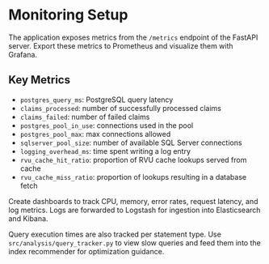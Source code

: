 # Monitoring Setup

The application exposes metrics from the `/metrics` endpoint of the FastAPI server. Export these metrics to Prometheus and visualize them with Grafana.

## Key Metrics
- `postgres_query_ms`: PostgreSQL query latency
- `claims_processed`: number of successfully processed claims
- `claims_failed`: number of failed claims
- `postgres_pool_in_use`: connections used in the pool
- `postgres_pool_max`: max connections allowed
- `sqlserver_pool_size`: number of available SQL Server connections
- `logging_overhead_ms`: time spent writing a log entry
- `rvu_cache_hit_ratio`: proportion of RVU cache lookups served from cache
- `rvu_cache_miss_ratio`: proportion of lookups resulting in a database fetch

Create dashboards to track CPU, memory, error rates, request latency, and log metrics. Logs are forwarded to Logstash for ingestion into Elasticsearch and Kibana.

Query execution times are also tracked per statement type. Use `src/analysis/query_tracker.py` to view slow queries and feed them into the index recommender for optimization guidance.
